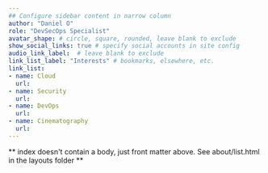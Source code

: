 ```yaml
---
## Configure sidebar content in narrow column
author: "Daniel O"
role: "DevSecOps Specialist"
avatar_shape: # circle, square, rounded, leave blank to exclude
show_social_links: true # specify social accounts in site config
audio_link_label:  # leave blank to exclude
link_list_label: "Interests" # bookmarks, elsewhere, etc.
link_list:
- name: Cloud
  url: 
- name: Security
  url: 
- name: DevOps
  url:
- name: Cinematography
  url: 
---
```


** index doesn't contain a body, just front matter above.
See about/list.html in the layouts folder **